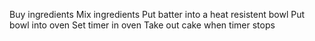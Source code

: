 Buy ingredients
Mix ingredients
Put batter into a heat resistent bowl
Put bowl into oven
Set timer in oven
Take out cake when timer stops